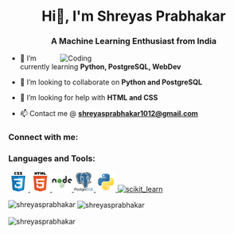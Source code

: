 <h1 align="center">Hi👋, I'm Shreyas Prabhakar</h1>
<h3 align="center">A Machine Learning Enthusiast from India</h3>
<img align="right" alt="Coding" width="400" src="https://media.licdn.com/dms/image/D5622AQFvUE806nw77g/feedshare-shrink_800/0/1700906598558?e=2147483647&v=beta&t=uOoznTcBcOAnZe9vsO5H3i-IHCZhKy7QkSLkBWbHN7U">

- 🌱 I’m currently learning **Python, PostgreSQL, WebDev**

- 👯 I’m looking to collaborate on **Python and PostgreSQL**

- 🤝 I’m looking for help with **HTML and CSS**

- 📫 Contact me @ **shreyasprabhakar1012@gmail.com**

<h3 align="left">Connect with me:</h3>
<p align="left">
</p>

<h3 align="left">Languages and Tools:</h3>
<p align="left"> <a href="https://www.w3schools.com/css/" target="_blank" rel="noreferrer"> <img src="https://raw.githubusercontent.com/devicons/devicon/master/icons/css3/css3-original-wordmark.svg" alt="css3" width="40" height="40"/> </a> <a href="https://www.w3.org/html/" target="_blank" rel="noreferrer"> <img src="https://raw.githubusercontent.com/devicons/devicon/master/icons/html5/html5-original-wordmark.svg" alt="html5" width="40" height="40"/> </a> <a href="https://nodejs.org" target="_blank" rel="noreferrer"> <img src="https://raw.githubusercontent.com/devicons/devicon/master/icons/nodejs/nodejs-original-wordmark.svg" alt="nodejs" width="40" height="40"/> </a> <a href="https://www.postgresql.org" target="_blank" rel="noreferrer"> <img src="https://raw.githubusercontent.com/devicons/devicon/master/icons/postgresql/postgresql-original-wordmark.svg" alt="postgresql" width="40" height="40"/> </a> <a href="https://www.python.org" target="_blank" rel="noreferrer"> <img src="https://raw.githubusercontent.com/devicons/devicon/master/icons/python/python-original.svg" alt="python" width="40" height="40"/> </a> <a href="https://scikit-learn.org/" target="_blank" rel="noreferrer"> <img src="https://upload.wikimedia.org/wikipedia/commons/0/05/Scikit_learn_logo_small.svg" alt="scikit_learn" width="40" height="40"/> </a> </p>

<p><img align="left" src="https://github-readme-stats.vercel.app/api/top-langs?username=shreyasprabhakar&show_icons=true&locale=en&layout=compact" alt="shreyasprabhakar" /></p>

<p>&nbsp;<img align="center" src="https://github-readme-stats.vercel.app/api?username=shreyasprabhakar&show_icons=true&locale=en" alt="shreyasprabhakar" /></p>

<p><img align="center" src="https://github-readme-streak-stats.herokuapp.com/?user=shreyasprabhakar&" alt="shreyasprabhakar" /></p>
